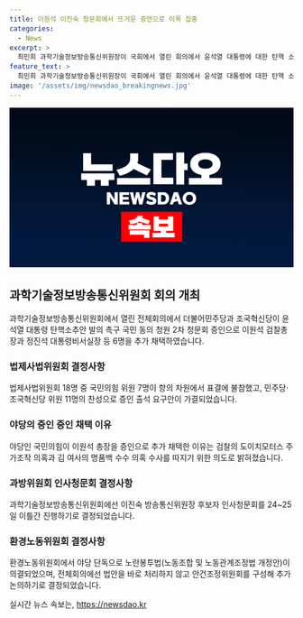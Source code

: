 ```yaml
---
title: 이원석 이진숙 청문회에서 뜨거운 증언으로 이목 집중
categories:
  - News
excerpt: >
  최민희 과학기술정보방송통신위원장이 국회에서 열린 회의에서 윤석열 대통령에 대한 탄핵 소추안에 대한 증인 출석 요구안이 성공적으로 가결되었다. 이에 대한 논란과 반발이 이어지고 있으며, 야당은 대통령실의 고위 인사들을 증인으로 채택하여 관련 의혹을 추궁할 계획이라고 밝혔다. 또한, 이진숙 방송통신위원장 후보자의 인사청문회 일정이 결정되었으며, 야당은 후보자와 관련된 다수의 증인과 참고인을 선정해 물을 예정이다. 또한 환경노동위원회에서는 노란봉투법이 의결되었지만 추가 논의가 예정되어 있으며, 이에 대한 야당의 비판이 짙은 상황이다.
feature_text: >
  최민희 과학기술정보방송통신위원장이 국회에서 열린 회의에서 윤석열 대통령에 대한 탄핵 소추안에 대한 증인 출석 요구안이 성공적으로 가결되었다. 이에 대한 논란과 반발이 이어지고 있으며, 야당은 대통령실의 고위 인사들을 증인으로 채택하여 관련 의혹을 추궁할 계획이라고 밝혔다. 또한, 이진숙 방송통신위원장 후보자의 인사청문회 일정이 결정되었으며, 야당은 후보자와 관련된 다수의 증인과 참고인을 선정해 물을 예정이다. 또한 환경노동위원회에서는 노란봉투법이 의결되었지만 추가 논의가 예정되어 있으며, 이에 대한 야당의 비판이 짙은 상황이다.
image: '/assets/img/newsdao_breakingnews.jpg'
---
```


<p><img src="/assets/img/newsdao_breakingnews.jpg" alt="flaretime 속보" /></p>

<h2 data-ke-size="size26">과학기술정보방송통신위원회 회의 개최</h2>

<p data-ke-size="size16">과학기술정보방송통신위원회에서 열린 전체회의에서 더불어민주당과 조국혁신당이 윤석열 대통령 탄핵소추안 발의 촉구 국민 동의 청원 2차 청문회 증인으로 이원석 검찰총장과 정진석 대통령비서실장 등 6명을 추가 채택하였습니다.</p>

<h3 data-ke-size="size24">법제사법위원회 결정사항</h3>

<p data-ke-size="size16">법제사법위원회 18명 중 국민의힘 위원 7명이 항의 차원에서 표결에 불참했고, 민주당·조국혁신당 위원 11명의 찬성으로 증인 출석 요구안이 가결되었습니다.</p>

<h3 data-ke-size="size24">야당의 증인 증인 채택 이유</h3>

<p data-ke-size="size16">야당인 국민의힘이 이원석 총장을 증인으로 추가 채택한 이유는 검찰의 도이치모터스 주가조작 의혹과 김 여사의 명품백 수수 의혹 수사를 따지기 위한 의도로 밝혀졌습니다.</p>

<h3 data-ke-size="size24">과방위원회 인사청문회 결정사항</h3>

<p data-ke-size="size16">과학기술정보방송통신위원회에선 이진숙 방송통신위원장 후보자 인사청문회를 24~25일 이틀간 진행하기로 결정되었습니다.</p>

<h3 data-ke-size="size24">환경노동위원회 결정사항</h3>

<p data-ke-size="size16">환경노동위원회에서 야당 단독으로 노란봉투법(노동조합 및 노동관계조정법 개정안)이 의결되었으며, 전체회의에선 법안을 바로 처리하지 않고 안건조정위원회를 구성해 추가 논의하기로 결정되었습니다.</p>
실시간 뉴스 속보는, <a href="https://newsdao.kr" rel="dofollow">https://newsdao.kr</a>


